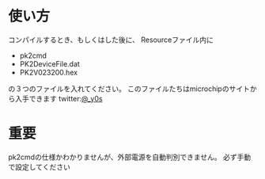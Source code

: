# 使い方
コンパイルするとき、もしくはした後に、
Resourceファイル内に
* pk2cmd
* PK2DeviceFile.dat
* PK2V023200.hex

の３つのファイルを入れてください。
このファイルたちはmicrochipのサイトから入手できます
twitter:[@_y0s](http://twitter.com/_y0s)
# 重要
pk2cmdの仕様かわかりませんが、外部電源を自動判別できません。
必ず手動で設定してください